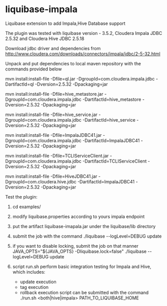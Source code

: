 # liquibase-impala
Liquibase extension to add Impala,Hive Database support

The plugin was tested with liquibase version - 3.5.2, Cloudera Impala JDBC 2.5.32 and Cloudera Hive JDBC 2.5.18

Download jdbc driver and dependencies from http://www.cloudera.com/downloads/connectors/impala/jdbc/2-5-32.html

Unpack and put dependencies to local maven repository with the commands provided below

mvn install:install-file -Dfile=ql.jar -DgroupId=com.cloudera.impala.jdbc -DartifactId=ql -Dversion=2.5.32 -Dpackaging=jar

mvn install:install-file -Dfile=hive_metastore.jar -DgroupId=com.cloudera.impala.jdbc -DartifactId=hive_metastore -Dversion=2.5.32 -Dpackaging=jar

mvn install:install-file -Dfile=hive_service.jar -DgroupId=com.cloudera.impala.jdbc -DartifactId=hive_service -Dversion=2.5.32 -Dpackaging=jar

mvn install:install-file -Dfile=ImpalaJDBC41.jar -DgroupId=com.cloudera.impala.jdbc -DartifactId=ImpalaJDBC41 -Dversion=2.5.32 -Dpackaging=jar

mvn install:install-file -Dfile=TCLIServiceClient.jar -DgroupId=com.cloudera.impala.jdbc -DartifactId=TCLIServiceClient -Dversion=2.5.32 -Dpackaging=jar

mvn install:install-file -Dfile=HiveJDBC41.jar -DgroupId=com.cloudera.hive.jdbc -DartifactId=ImpalaJDBC41 -Dversion=2.5.32 -Dpackaging=jar

Test the plugin:

1. cd examples/

2. modify liquibase.properties according to yours impala endpoint

3. put the artifact liquibase-imapala.jar under the liquibase/lib directory

4. submit the job with the command ./liquibase --logLevel=DEBUG update

5. if you want to disable locking, submit the job on that manner JAVA_OPTS="${JAVA_OPTS} -Dliquibase.lock=false" ./liquibase --logLevel=DEBUG update

6. script run.sh perform basic integration testing for Impala and Hive, which includes:
    - update execution
    - tag execution
    - rollback execution
    script can be submitted with the command ./run.sh <both|hive|impala> PATH_TO_LIQUIBASE_HOME
